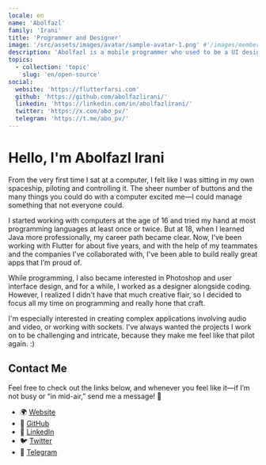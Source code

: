 ```yaml
---
locale: en
name: 'Abolfazl'
family: 'Irani'
title: 'Programmer and Designer'
image: '/src/assets/images/avatar/sample-avatar-1.png' #'/images/members/amir.jpg'
description: 'Abolfazl is a mobile programmer who used to be a UI designer and has always tried to publish great apps.'
topics:
  - collection: 'topic'
    slug: 'en/open-source'
social:
  website: 'https://flutterfarsi.com'
  github: 'https://github.com/abolfazlirani/'
  linkedin: 'https://linkedin.com/in/abolfazlirani/'
  twitter: 'https://x.com/abo_pv/'
  telegram: 'https://t.me/abo_pv/'
---
```


# Hello, I'm Abolfazl Irani

From the very first time I sat at a computer, I felt like I was sitting in my own spaceship, piloting and controlling it.
The sheer number of buttons and the many things you could do with a computer excited me—I could manage something that not everyone could.

I started working with computers at the age of 16 and tried my hand at most programming languages at least once or twice.
But at 18, when I learned Java more professionally, my career path became clear.
Now, I've been working with Flutter for about five years, and with the help of my teammates and the companies I've collaborated with,
I've been able to build really great apps that I’m proud of.

While programming, I also became interested in Photoshop and user interface design, and for a while, I worked as a designer alongside coding.
However, I realized I didn't have that much creative flair, so I decided to focus all my time on programming and really hone that craft.

I'm especially interested in creating complex applications involving audio and video, or working with sockets.
I've always wanted the projects I work on to be challenging and intricate, because they make me feel like that pilot again. :)

## Contact Me

Feel free to check out the links below, and whenever you feel like it—if I’m not busy or “in mid-air,” send me a message! 🚀

- 🌍 [Website](https://flutterfarsi.com)
- 🐙 [GitHub](https://github.com/abolfazlirani/)
- 💼 [LinkedIn](https://linkedin.com/in/abolfazlirani/)
- 🐦 [Twitter](https://x.com/abo_pv/)
- 📢 [Telegram](https://t.me/abo_pv/)
